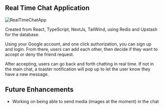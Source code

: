 ## Real Time Chat Application

![RealTimeChatApp](https://github.com/Ambush3/realtime-chat-app/assets/81124911/e25a81a7-37c1-45bc-b34f-e7ef98c157b9)

Created from React, TypeScript, NextJs, TailWind, using Redis and Upstash for the database. 

Using your Google account, and one click authorization, you can sign up and login. 
From there, users can add each other, then decide if they want to accept or deny the friend request. 

After accepting, users can go back and forth chatting in real time.
If not in the main chat, a toaster notification will pop up to let the user know they have a new message. 

## Future Enhancements 
- Working on being able to send media (images at the moment) in the chat

